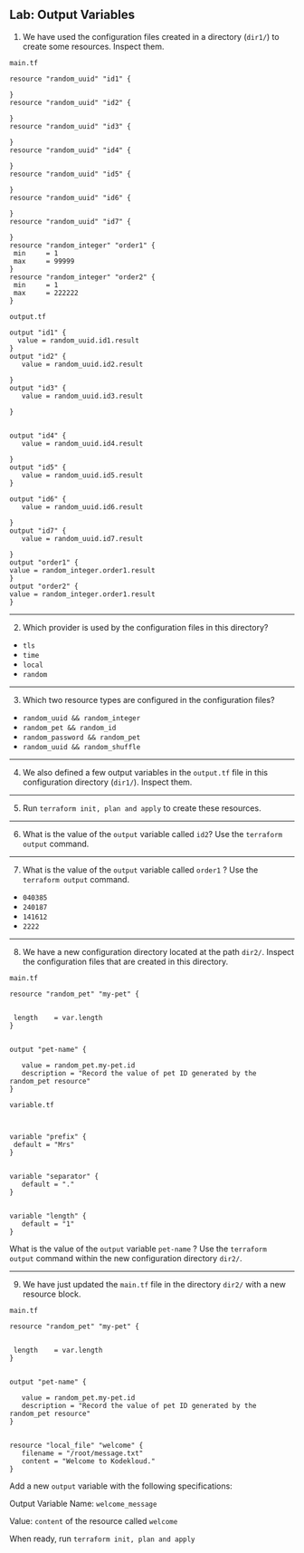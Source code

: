## Lab: Output Variables

1. We have used the configuration files created in a directory (`dir1/`) to create some resources. Inspect them.

`main.tf`
```hcl
resource "random_uuid" "id1" {
 
}
resource "random_uuid" "id2" {
 
}
resource "random_uuid" "id3" {
 
}
resource "random_uuid" "id4" {
 
}
resource "random_uuid" "id5" {
 
}
resource "random_uuid" "id6" {
 
}
resource "random_uuid" "id7" {
 
}
resource "random_integer" "order1" {
 min     = 1
 max     = 99999
}
resource "random_integer" "order2" {
 min     = 1
 max     = 222222
}
```
`output.tf`
```hcl
output "id1" {
  value = random_uuid.id1.result
}
output "id2" {
   value = random_uuid.id2.result
 
}
output "id3" {
   value = random_uuid.id3.result
 
}


output "id4" {
   value = random_uuid.id4.result
 
}
output "id5" {
   value = random_uuid.id5.result
}
 
output "id6" {
   value = random_uuid.id6.result
 
}
output "id7" {
   value = random_uuid.id7.result
 
}
output "order1" {
value = random_integer.order1.result
}
output "order2" {
value = random_integer.order1.result
}
```

- - - 

2. Which provider is used by the configuration files in this directory?

* `tls`
* `time`
* `local`
* `random`

- - -

3. Which two resource types are configured in the configuration files?

* `random_uuid && random_integer`
* `random_pet && random_id`
* `random_password && random_pet`
* `random_uuid && random_shuffle`

- - -

4. We also defined a few output variables in the `output.tf` file in this configuration directory (`dir1/`). Inspect them.

- - - 

5. Run `terraform init, plan and apply` to create these resources.

- - - 

6. What is the value of the `output` variable called `id2`?
Use the `terraform output` command.

- - -

7. What is the value of the `output` variable called `order1` ?
Use the `terraform output` command.

* `040385`
* `240187`
* `141612`
* `2222`

- - -

8. We have a new configuration directory located at the path `dir2/`. Inspect the configuration files that are created in this directory.


`main.tf`
```hcl
resource "random_pet" "my-pet" {


 length    = var.length
}


output "pet-name" {
  
   value = random_pet.my-pet.id
   description = "Record the value of pet ID generated by the random_pet resource"
}
```
`variable.tf`
```hcl


variable "prefix" {
 default = "Mrs"  
}


variable "separator" {
   default = "."
}


variable "length" {
   default = "1"
}
```

 What is the value of the `output` variable `pet-name` ?
Use the `terraform output` command within the new configuration directory `dir2/`.

- - - 

9. We have just updated the `main.tf` file in the directory `dir2/` with a new resource block.

`main.tf`
```hcl
resource "random_pet" "my-pet" {


 length    = var.length
}


output "pet-name" {
  
   value = random_pet.my-pet.id
   description = "Record the value of pet ID generated by the random_pet resource"
}


resource "local_file" "welcome" {
   filename = "/root/message.txt"
   content = "Welcome to Kodekloud."
}
```

 Add a new `output` variable with the following specifications:

 Output Variable Name: `welcome_message`

 Value: `content` of the resource called `welcome`

When ready, run `terraform init, plan and apply`

